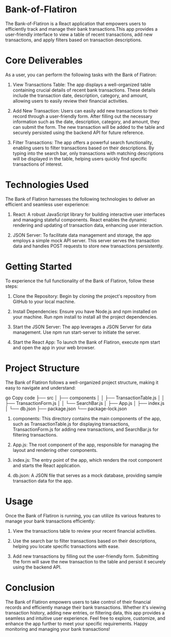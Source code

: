 # Bank-of-Flatiron
The Bank-of-Flatiron is a React application that empowers users to efficiently track and manage their bank transactions.This app provides a user-friendly interface to view a table of recent transactions, add new transactions, and apply filters based on transaction descriptions.

# Core Deliverables
As a user, you can perform the following tasks with the Bank of Flatiron:

1. View Transactions Table: The app displays a well-organized table containing crucial details of recent bank transactions. These details include the transaction date, description, category, and amount, allowing users to easily review their financial activities.

2. Add New Transaction: Users can easily add new transactions to their record through a user-friendly form. After filling out the necessary information such as the date, description, category, and amount, they can submit the form. The new transaction will be added to the table and securely persisted using the backend API for future reference.

3. Filter Transactions: The app offers a powerful search functionality, enabling users to filter transactions based on their descriptions. By typing into the search bar, only transactions with matching descriptions will be displayed in the table, helping users quickly find specific transactions of interest.

# Technologies Used
The Bank of Flatiron harnesses the following technologies to deliver an efficient and seamless user experience:

1. React: A robust JavaScript library for building interactive user interfaces and managing stateful components. React enables the dynamic rendering and updating of transaction data, enhancing user interaction.

2. JSON Server: To facilitate data management and storage, the app employs a simple mock API server. This server serves the transaction data and handles POST requests to store new transactions persistently.


 # Getting Started
To experience the full functionality of the Bank of Flatiron, follow these steps:

1. Clone the Repository: Begin by cloning the project's repository from GitHub to your local machine.

2. Install Dependencies: Ensure you have Node.js and npm installed on your machine. Run npm install to install all the project dependencies.

3. Start the JSON Server: The app leverages a JSON Server for data management. Use npm run start-server to initiate the server.

4. Start the React App: To launch the Bank of Flatiron, execute npm start and open the app in your web browser.

# Project Structure
The Bank of Flatiron follows a well-organized project structure, making it easy to navigate and understand:

go
Copy code
├── src
│   ├── components
│   │   ├── TransactionTable.js
│   │   ├── TransactionForm.js
│   │   └── SearchBar.js
│   ├── App.js
│   ├── index.js
│   └── db.json
├── package.json
└── package-lock.json
1. components: This directory contains the main components of the app, such as TransactionTable.js for displaying transactions, TransactionForm.js for adding new transactions, and SearchBar.js for filtering transactions.

2. App.js: The root component of the app, responsible for managing the layout and rendering other components.

3. index.js: The entry point of the app, which renders the root component and starts the React application.

4. db.json: A JSON file that serves as a mock database, providing sample transaction data for the app.

# Usage
Once the Bank of Flatiron is running, you can utilize its various features to manage your bank transactions efficiently:

1. View the transactions table to review your recent financial activities.

2. Use the search bar to filter transactions based on their descriptions, helping you locate specific transactions with ease.

3. Add new transactions by filling out the user-friendly form. Submitting the form will save the new transaction to the table and persist it securely using the backend API.

# Conclusion
The Bank of Flatiron empowers users to take control of their financial records and efficiently manage their bank transactions. Whether it's viewing transaction history, adding new entries, or filtering data, this app provides a seamless and intuitive user experience. Feel free to explore, customize, and enhance the app further to meet your specific requirements. Happy monitoring and managing your bank transactions!